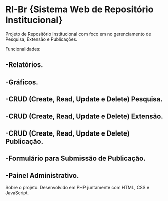 # RI-Br {Sistema Web de Repositório Institucional}

Projeto de Repositório Institucional com foco em no gerenciamento de Pesquisa, Extensão e Publicações.

Funcionalidades:
  ## -Relatórios.
  ## -Gráficos.
  ## -CRUD (Create, Read, Update e Delete) Pesquisa.
  ## -CRUD (Create, Read, Update e Delete) Extensão.
  ## -CRUD (Create, Read, Update e Delete) Publicação.
  ## -Formulário para Submissão de Publicação.
  ## -Painel Administrativo.

Sobre o projeto: Desenvolvido em PHP juntamente com HTML, CSS e JavaScript.
